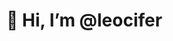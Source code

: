 # 👋 Hi, I’m @leocifer

<!---
leocifer/leocifer is a ✨ special ✨ repository because its `README.md` (this file) appears on your GitHub profile.
You can click the Preview link to take a look at your changes.
--->
